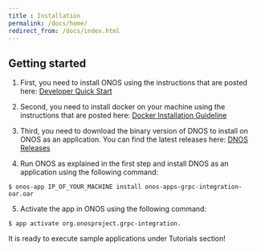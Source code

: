```yaml
---
title : Installation 
permalink: /docs/home/
redirect_from: /docs/index.html
---
```


## Getting started

1. First, you need to install ONOS using the instructions that are posted here: [Developer Quick Start](https://wiki.onosproject.org/display/ONOS/Developer+Quick+Start)

2. Second, you need to install docker on your machine using the instructions that are posted here: [Docker Installation Guideline](https://docs.docker.com/install/)

3. Third, you need to download the binary version of DNOS to install on ONOS as an application. You can find the latest releases here: [DNOS Releases](https://github.com/dnosproject/grpc-integration/releases)

4. Run ONOS as explained in the first step and install DNOS as an application using the following command: 
```console
$ onos-app IP_OF_YOUR_MACHINE install onos-apps-grpc-integration-oar.oar
```
5. Activate the app in ONOS using the following command: 
```console
$ app activate org.onosproject.grpc-integration. 
```
It is ready to execute sample applications under Tutorials section!     




